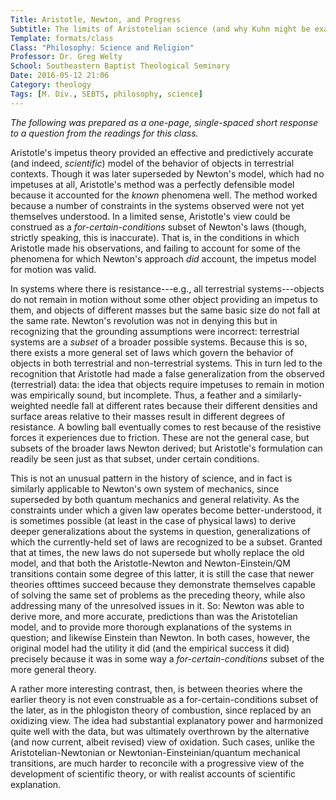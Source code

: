 ```yaml
---
Title: Aristotle, Newton, and Progress
Subtitle: The limits of Aristotelian science (and why Kuhn might be exaggerating a bit).
Template: formats/class
Class: "Philosophy: Science and Religion"
Professor: Dr. Greg Welty
School: Southeastern Baptist Theological Seminary
Date: 2016-05-12 21:06
Category: theology
Tags: [M. Div., SEBTS, philosophy, science]
---
```


<i class="editorial">The following was prepared as a one-page, single-spaced short response to a question from the readings for this class.</i>

Aristotle's impetus theory provided an effective and predictively accurate (and indeed, *scientific*) model of the behavior of objects in terrestrial contexts. Though it was later superseded by Newton's model, which had no impetuses at all, Aristotle's method was a perfectly defensible model because it accounted for the *known* phenomena well. The method worked because a number of constraints in the systems observed were not yet themselves understood. In a limited sense, Aristotle's view could be construed as a *for-certain-conditions* subset of Newton's laws (though, strictly speaking, this is inaccurate). That is, in the conditions in which Aristotle made his observations, and failing to account for some of the phenomena for which Newton's approach *did* account, the impetus model for motion was valid.

In systems where there is resistance---e.g., all terrestrial systems---objects do not remain in motion without some other object providing an impetus to them, and objects of different masses but the same basic size do not fall at the same rate. Newton's revolution was not in denying this but in recognizing that the grounding assumptions were incorrect: terrestrial systems are a *subset* of a broader possible systems. Because this is so, there exists a more general set of laws which govern the behavior of objects in both terrestrial and non-terrestrial systems. This in turn led to the recognition that Aristotle had made a false generalization from the observed (terrestrial) data: the idea that objects require impetuses to remain in motion was empirically sound, but incomplete. Thus, a feather and a similarly-weighted needle fall at different rates because their different densities and surface areas relative to their masses result in different degrees of resistance. A bowling ball eventually comes to rest because of the resistive forces it experiences due to friction. These are not the general case, but subsets of the broader laws Newton derived; but Aristotle's formulation can readily be seen just as that subset, under certain conditions.

This is not an unusual pattern in the history of science, and in fact is similarly applicable to Newton's own system of mechanics, since superseded by both quantum mechanics and general relativity. As the constraints under which a given law operates become better-understood, it is sometimes possible (at least in the case of physical laws) to derive deeper generalizations about the systems in question, generalizations of which the currently-held set of laws are recognized to be a subset. Granted that at times, the new laws do not supersede but wholly replace the old model, and that both the Aristotle-Newton and Newton-Einstein/QM transitions contain some degree of this latter, it is still the case that newer theories ofttimes succeed because they demonstrate themselves capable of solving the same set of problems as the preceding theory, while also addressing many of the unresolved issues in it. So: Newton was able to derive more, and more accurate, predictions than was the Aristotelian model, and to provide more thorough explanations of the systems in question; and likewise Einstein than Newton. In both cases, however, the original model had the utility it did (and the empirical success it did) precisely because it was in some way a *for-certain-conditions* subset of the more general theory.

A rather more interesting contrast, then, is between theories where the earlier theory is not even construable as a for-certain-conditions subset of the later, as in the phlogiston theory of combustion, since replaced by an oxidizing view. The idea had substantial explanatory power and harmonized quite well with the data, but was ultimately overthrown by the alternative (and now current, albeit revised) view of oxidation. Such cases, unlike the Aristotelian-Newtonian or Newtonian-Einsteinian/quantum mechanical transitions, are much harder to reconcile with a progressive view of the development of scientific theory, or with realist accounts of scientific explanation.
